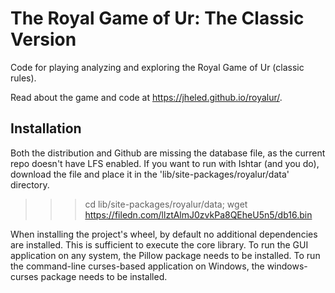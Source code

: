 # The Royal Game of Ur: The Classic Version

Code for playing analyzing and exploring the Royal Game of Ur (classic rules).

Read about the game and code at <https://jheled.github.io/royalur/>.

## Installation

Both the distribution and Github are missing the database file, as the current repo
doesn't have LFS enabled. If you want to run with Ishtar (and you do),
download the file and place it in the 'lib/site-packages/royalur/data' directory.

>>> cd lib/site-packages/royalur/data; wget https://filedn.com/llztAlmJ0zvkPa8QEheU5n5/db16.bin

When installing the project's wheel, by default no additional dependencies are installed.
This is sufficient to execute the core library. To run the GUI application on any system,
the Pillow package needs to be installed. To run the command-line
curses-based application on Windows, the windows-curses package needs to be installed.
